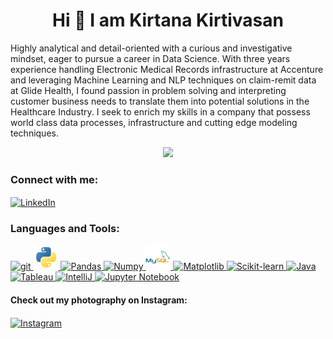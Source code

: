 <h1 align="center">Hi 👋 I am Kirtana Kirtivasan</h1>

Highly analytical and detail-oriented with a curious and investigative mindset, eager to pursue a career in Data Science. 
With three years experience handling Electronic Medical Records infrastructure at Accenture and leveraging Machine Learning and NLP techniques on claim-remit data at Glide Health, I found passion in problem solving and interpreting customer business needs to translate them into potential solutions in the Healthcare Industry. I seek to enrich my skills in a company that possess world class data processes, infrastructure and cutting edge modeling techniques.
<!---
kkirtivasan/kkirtivasan is a ✨ special ✨ repository because its `README.md` (this file) appears on your GitHub profile.
You can click the Preview link to take a look at your changes.
--->


<div id="header" align="center">
  <img src="https://media.giphy.com/media/grlkPWm6vpdRqZqMQV/giphy.gif" width="300"/>
</div> 

<h3 align="left">Connect with me:</h3>
<p align="left">
<a href="https://www.linkedin.com/in/kirtana-kirtivasan" target="blank"><img align="center" src="https://upload.wikimedia.org/wikipedia/commons/0/01/LinkedIn_Logo.svg" alt="LinkedIn" height="25" width="90" /></a>
</p>

<h3 align="left">Languages and Tools:</h3>
<p align="left">
<a href="https://git-scm.com/" target="_blank"> 
<img title="Git" src="https://www.vectorlogo.zone/logos/git-scm/git-scm-icon.svg" alt="git" width="40" height="40"/> 
</a> 

<a href="https://www.python.org" target="_blank"> 
<img title="Python" src="https://raw.githubusercontent.com/devicons/devicon/master/icons/python/python-original.svg" alt="Python" width="40" height="40"/> 
</a> 

<a href="https://pandas.pydata.org/" target="_blank">
<img title="Pandas" width="40" height="40" alt="Pandas" src="https://upload.wikimedia.org/wikipedia/commons/thumb/2/22/Pandas_mark.svg/256px-Pandas_mark.svg.png" />
</a> 

<a href="https://numpy.org/" target="_blank"> 
<img title="Numpy" src="https://upload.wikimedia.org/wikipedia/commons/3/31/NumPy_logo_2020.svg" alt="Numpy" width="40" height="40"/>  
</a>

<a href="https://www.mysql.com/" target="_blank"> 
<img title="MySQL" src="https://raw.githubusercontent.com/devicons/devicon/master/icons/mysql/mysql-original-wordmark.svg" alt="MySQL" width="40" height="40"/> 
</a>

<a href="https://matplotlib.org/" target="_blank"> 
<img title="Matplotlib" src="https://upload.wikimedia.org/wikipedia/commons/8/84/Matplotlib_icon.svg" alt="Matplotlib" width="40" height="40"/> 
</a>

<a href="https://scikit-learn.org/stable/" target="_blank"> 
<img title="Scikit-Learn" src="https://upload.wikimedia.org/wikipedia/commons/0/05/Scikit_learn_logo_small.svg" alt="Scikit-learn" width="40" height="40"/> 
</a>

<a href="https://www.java.com/en/" target="_blank"> 
<img title="Java" src="https://static.javatpoint.com/core/images/java-logo1.png" alt="Java" width="50" height="40"/>
</a>

<a href="https://www.tableau.com/" target="_blank"> 
<img title="Tableau" src="https://upload.wikimedia.org/wikipedia/commons/4/4b/Tableau_Logo.png" alt="Tableau" width=70" height="20"/>
</a>

<a href="https://www.jetbrains.com/idea/" target="_blank"> 
<img title="IntelliJ" src="https://upload.wikimedia.org/wikipedia/commons/9/9c/IntelliJ_IDEA_Icon.svg" alt="IntelliJ" width="50" height="40"/>
</a>

<a href="https://jupyter.org/" target="_blank"> 
<img title="Jupyter Notebook" src="https://upload.wikimedia.org/wikipedia/commons/3/38/Jupyter_logo.svg" alt="Jupyter Notebook" width="50" height="40"/>
</a>
</p>

<h4 align="left">Check out my photography on Instagram:</h3>
<p align="left">
<a href="https://www.instagram.com/mile_in_my_shoes/?hl=en" target="blank">
<img align="center" src="https://upload.wikimedia.org/wikipedia/commons/e/e7/Instagram_logo_2016.svg" alt="Instagram" height="40" width="40" /></a>
</p>

